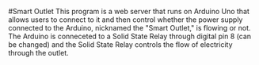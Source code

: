 #Smart Outlet
This program is a web server that runs on Arduino Uno that allows users to connect to it and then control
whether the power supply connected to the Arduino, nicknamed the "Smart Outlet," is flowing or not.
The Arduino is conneceted to a Solid State Relay through digital pin 8 (can be changed) and the Solid State
Relay controls the flow of electricity through the outlet. 
